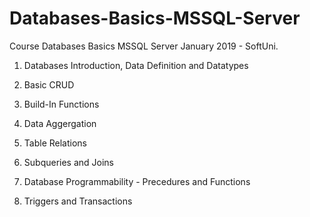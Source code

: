 # Databases-Basics-MSSQL-Server
Course Databases Basics MSSQL Server  January 2019 - SoftUni. 

1. Databases Introduction, Data Definition and Datatypes

2. Basic CRUD

3. Build-In Functions

4. Data Aggergation

5. Table Relations

6. Subqueries and Joins

7. Database Programmability - Precedures and Functions

8. Triggers and Transactions
